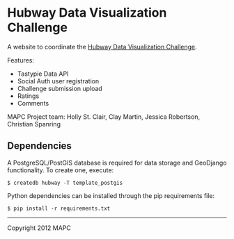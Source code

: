 # Hubway Data Visualization Challenge

A website to coordinate the [Hubway Data Visualization Challenge](http://hubwaydatachallenge.org/).

Features:

* Tastypie Data API
* Social Auth user registration
* Challenge submission upload
* Ratings
* Comments

MAPC Project team: Holly St. Clair, Clay Martin, Jessica Robertson, Christian Spanring 

## Dependencies

A PostgreSQL/PostGIS database is required for data storage and GeoDjango functionality. To create one, execute:

    $ createdb hubway -T template_postgis

Python dependencies can be installed through the pip requirements file:

    $ pip install -r requirements.txt

---

Copyright 2012 MAPC